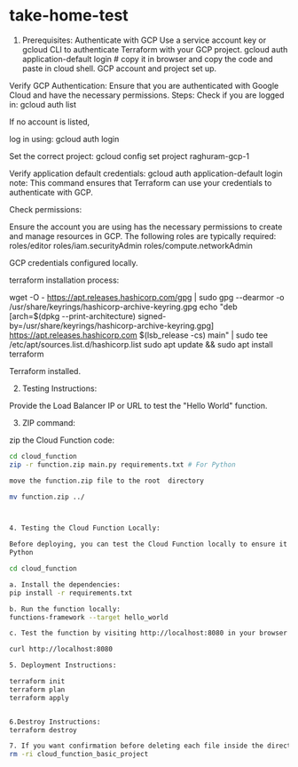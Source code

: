 # take-home-test

1. Prerequisites:
Authenticate with GCP
  Use a service account key or gcloud CLI to authenticate Terraform with your GCP project.
gcloud auth application-default login   # copy it in browser and copy the code and paste in cloud shell.
GCP account and project set up.


Verify GCP Authentication:
Ensure that you are authenticated with Google Cloud and have the necessary permissions.
Steps:
Check if you are logged in:
gcloud auth list

If no account is listed,

log in using:
gcloud auth login

Set the correct project:
gcloud config set project raghuram-gcp-1





Verify application default credentials:
gcloud auth application-default login
note: This command ensures that Terraform can use your credentials to authenticate with GCP.

Check permissions:

Ensure the account you are using has the necessary permissions to create and manage resources in GCP. 
The following roles are typically required:
roles/editor
roles/iam.securityAdmin
roles/compute.networkAdmin

GCP credentials configured locally.




 terraform installation process:

wget -O - https://apt.releases.hashicorp.com/gpg | sudo gpg --dearmor -o /usr/share/keyrings/hashicorp-archive-keyring.gpg
echo "deb [arch=$(dpkg --print-architecture) signed-by=/usr/share/keyrings/hashicorp-archive-keyring.gpg] https://apt.releases.hashicorp.com $(lsb_release -cs) main" | sudo tee /etc/apt/sources.list.d/hashicorp.list
sudo apt update && sudo apt install terraform

Terraform installed.


2. Testing Instructions:

Provide the Load Balancer IP or URL to test the "Hello World" function.

3. ZIP command:

zip the Cloud Function code:
   ```bash
   cd cloud_function
   zip -r function.zip main.py requirements.txt # For Python

move the function.zip file to the root  directory 

   mv function.zip ../



4. Testing the Cloud Function Locally:

Before deploying, you can test the Cloud Function locally to ensure it works as expected.
Python

cd cloud_function

a. Install the dependencies:
pip install -r requirements.txt

b. Run the function locally:
functions-framework --target hello_world

c. Test the function by visiting http://localhost:8080 in your browser or using curl:

curl http://localhost:8080

5. Deployment Instructions:

terraform init
terraform plan
terraform apply


6.Destroy Instructions:
terraform destroy

7. If you want confirmation before deleting each file inside the directory, use:
rm -ri cloud_function_basic_project
